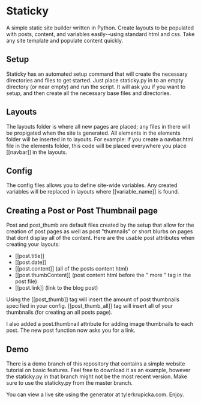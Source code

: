 <h1>Staticky</h1>
<p>
A simple static site builder written in Python. Create layouts to be populated with posts, content, and variables easily--using standard html and css. Take any site template and populate content quickly.</p>

<h2>Setup</h2>
<p>Staticky has an automated setup command that will create the necessary directories and files to get started. Just place staticky.py in to an empty directory (or near empty) and run the script. It will ask you if you want to setup, and then create all the necessary base files and directories.</p>

<h2>Layouts</h2>
<p>The layouts folder is where all new pages are placed; any files in there will be propigated when the site is generated. All elements in the elements folder will be inserted in to layouts. For example: if you create a navbar.html file in the elements folder, this code will be placed everywhere you place [[navbar]] in the layouts.</p>

<h2>Config</h2>
<p>The config files allows you to define site-wide variables. Any created variables will be replaced in layouts where [[variable_name]] is found.</p>

<h2>Creating a Post or Post Thumbnail page</h2>
<p>Post and post_thumb are default files created by the setup that allow for the creation of post pages as well as post "thumnails" or short blurbs on pages that dont display all of the content. Here are the usable post attributes when creating your layouts:</p>
<ul>
<li>[[post.title]]</li>
<li>[[post.date]]</li>
<li>[[post.content]] (all of the posts content html)</li>
<li>[[post.thumbContent]] (post content html before the " more " tag in the post file)</li>
<li>[[post.link]] (link to the blog post)</li>
</ul>
<p>Using the [[post_thumb]] tag will insert the amount of post thumbnails specified in your config. [[post_thumb_all]] tag will insert all of your thumbnails (for creating an all posts page).</p>
<p>I also added a post.thumbnail attribute for adding image thumbnails to each post. The new post function now asks you for a link.</p>


<h2>Demo</h2>
<p>There is a demo branch of this repository that contains a simple website tutorial on basic features. Feel free to download it as an example, however the staticky.py in that branch might not be the most recent version. Make sure to use the staticky.py from the master branch.</p>


<p>You can view a live site using the generator at tylerkrupicka.com. Enjoy.</p>


